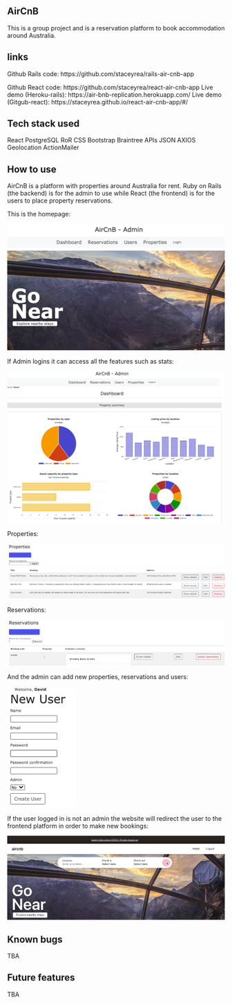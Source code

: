 AirCnB
-----------------------------------------------------

This is a group project and is a reservation platform to book accommodation around Australia.

links
------------------------------------------------------
<p>Github Rails code: https://github.com/staceyrea/rails-air-cnb-app </p>
Github React code: https://github.com/staceyrea/react-air-cnb-app
Live demo (Heroku-rails): https://air-bnb-replication.herokuapp.com/
Live demo (Gitgub-react): https://staceyrea.github.io/react-air-cnb-app/#/

Tech stack used
------------------------------------------------------

React
PostgreSQL
RoR
CSS
Bootstrap
Braintree
APIs
JSON
AXIOS
Geolocation
ActionMailer



How to use
------------------------------------------------------

AirCnB is a platform with properties around Australia for rent. Ruby on Rails (the backend) is for the admin to use while React (the frontend) is for the users to place property reservations.


This is the homepage:

![](app/assets/images/home.png)


If Admin logins it can access all the features such as stats:

![](app/assets/images/dashboard.png)


Properties:

![](app/assets/images/properties.png)


Reservations:

![](app/assets/images/reservation.png)


And the admin can add new properties, reservations and users:

![](app/assets/images/newuser.png)


If the user logged in is not an admin the website will redirect the user to the frontend platform in order to make new bookings:

![](app/assets/images/notUserLogin.png)


Known bugs
------------------------------------------------------
TBA

Future features
------------------------------------------------------
TBA
